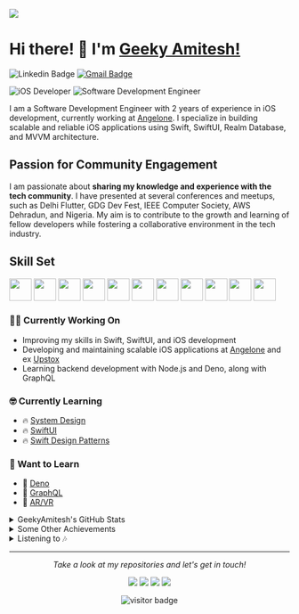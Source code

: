 ![](https://github.com/geekyamitesh/geekyamitesh/blob/main/images/amitesh.jpeg)

# Hi there! 👋 I'm [Geeky Amitesh!](https://geekyamitesh.github.io/amitesh/)

![Linkedin Badge](https://img.shields.io/badge/LinkedIn-blue?style=flat&logo=linkedin&labelColor=blue&link=https://www.linkedin.com/in/geekyamitesh/) [![Gmail Badge](https://img.shields.io/badge/Gmail-red?style=flat-square&logo=Gmail&logoColor=white&link=mailto:amiteshmanitiwari1997@gmail.com)](mailto:amiteshmanitiwari1997@gmail.com)

![iOS Developer](https://img.shields.io/badge/iOS_Developer-3%20years%20exp-blueviolet?style=flat&logo=swift&logoColor=white)
![Software Development Engineer](https://img.shields.io/badge/Software_Development_Engineer_(iOS_Team)-Angelone-informational?style=flat&logo=apple&logoColor=white)

I am a Software Development Engineer with 2 years of experience in iOS development, currently working at [Angelone](https://www.angelone.in/). I specialize in building scalable and reliable iOS applications using Swift, SwiftUI, Realm Database, and MVVM architecture.

## Passion for Community Engagement

I am passionate about **sharing my knowledge and experience with the tech community**. I have presented at several conferences and meetups, such as Delhi Flutter, GDG Dev Fest, IEEE Computer Society, AWS Dehradun, and Nigeria. My aim is to contribute to the growth and learning of fellow developers while fostering a collaborative environment in the tech industry.

## Skill Set

<p align="left">
<img src="https://github.com/swiftwithamitesh/swiftwithamitesh/blob/main/images/swift.svg" height="auto" width="40">
<img src="https://github.com/swiftwithamitesh/swiftwithamitesh/blob/main/images/nodejs-original.svg" height="auto" width="40">
<img src="https://github.com/swiftwithamitesh/swiftwithamitesh/blob/main/images/mongodb-original.svg" height="auto" width="40">
<img src="https://github.com/swiftwithamitesh/swiftwithamitesh/blob/main/images/javascript-plain.svg" height="auto" width="40">
<img src="https://github.com/swiftwithamitesh/swiftwithamitesh/blob/main/images/css3-original.svg" height="auto" width="40">
<img src="https://github.com/swiftwithamitesh/swiftwithamitesh/blob/main/images/sass-original.svg" height="auto" width="40">
<img src="https://github.com/swiftwithamitesh/swiftwithamitesh/blob/main/images/html5-original.svg" height="auto" width="40">
<img src="https://github.com/swiftwithamitesh/swiftwithamitesh/blob/main/images/bootstrap-plain.svg" height="auto" width="40">
<img src="https://github.com/swiftwithamitesh/swiftwithamitesh/blob/main/images/visualstudio-plain.svg" height="auto" width="40">
<img src="https://github.com/swiftwithamitesh/swiftwithamitesh/blob/main/images/redux-original.svg" height="auto" width="40">
<img src="https://github.com/swiftwithamitesh/swiftwithamitesh/blob/main/images/git-original.svg" height="auto" width="40">
</p>

### :technologist: Currently Working On

- Improving my skills in Swift, SwiftUI, and iOS development
- Developing and maintaining scalable iOS applications at [Angelone](https://www.angelone.in/) and ex [Upstox](https://upstox.com/)
- Learning backend development with Node.js and Deno, along with GraphQL

### :nerd_face: Currently Learning

* 🔥 [System Design](https://github.com/donnemartin/system-design-primer)
* 🔥 [SwiftUI](https://developer.apple.com/xcode/swiftui/)
* 🔥 [Swift Design Patterns](https://www.raywenderlich.com/477-design-patterns-on-ios-using-swift-part-1-2)

### :thinking: Want to Learn

* 📌 [Deno](https://deno.land/)
* 📌 [GraphQL](https://graphql.org/)
* 📌 [AR/VR](https://developer.apple.com/augmented-reality/)

<details >
<summary>GeekyAmitesh's GitHub Stats</summary>
<p align="center">
  <a href="">
    <img src="https://github-readme-stats.vercel.app/api?username=swiftwithamitesh"/>
  </a>
</p>
</details>

<details>
  <summary>Some Other Achievements</summary>
  <br>

* 🏆 Awarded 21U21 Winner by [GirlScript Foundation](https://www.girlscript.tech/home) for extraordinary performance under 21 years old.
* 🏆 Titled Best Chapter Lead among 120 leads by [GirlScript Foundation](https://www.girlscript.tech/home) for community development and contribution.

* 🎉 Impacted 9000+ students through tech sessions and live hands-on coding in open source and new technologies.

<p align="center">
<a href= "https://www.linkedin.com/feed/update/urn:li:activity:6716621022201831424/"><img src="https://github.com/swiftwithamitesh/swiftwithamitesh/blob/main/images/GIRLSCRIPT.TECH.png" height="100" width="100"/></a>
<a href= "https://www.linkedin.com/posts/girlscriptcup_gs-cup-family-category-winners-activity-6708749500657283072-EZfP/"><img src="https://github.com/swiftwithamitesh/swiftwithamitesh/blob/main/images/gscup-min.png" height="100" width="100"/></a>
</details>

<details>
  <summary>Listening to 🎶</summary>
  <a href="https://spotify-github-profile.vercel.app/api/view?uid=31yffca2qvi2ym6ezjn7ynlxnr6u&redirect=true" target="_blank">
    <img src="https://spotify-github-profile.vercel.app/api/view?uid=31yffca2qvi2ym6ezjn7ynlxnr6u&cover_image=true&theme=novatorem"/>
  </a>
</details>

<hr>
<p align="center">
  <i>Take a look at my repositories and let's get in touch!</i>

<p align="center">
<a href= "https://github.com/swiftwithamitesh"><img src="https://img.icons8.com/material-outlined/27/000000/ball-point-pen.png"/></a>
<a href= "https://www.linkedin.com/in/geekyamitesh/"><img src="https://img.icons8.com/material-outlined/30/000000/linkedin.png"/></a>
<a href= "https://twitter.com/geekyamitesh03"><img src="https://img.icons8.com/material-outlined/30/000000/twitter.png"/></a>
<a href= "https://geekyamitesh.github.io/amitesh/"><img src="https://img.icons8.com/material-outlined/27/000000/geography.png"/></a>
</p>

<p  align="center">
<img src="https://visitor-badge.laobi.icu/badge?page_id=swiftwithamitesh.swiftwithamitesh" alt="visitor badge"/>       
</p>
</p>
